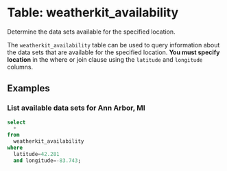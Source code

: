 # Table: weatherkit_availability

Determine the data sets available for the specified location.

The `weatherkit_availability` table can be used to query information about the data sets that are available for the specified location.
**You must specify location** in the where or join clause using the `latitude` and `longitude` columns.

## Examples

### List available data sets for Ann Arbor, MI

```sql
select
  *
from
  weatherkit_availability
where
  latitude=42.281
  and longitude=-83.743;
```
